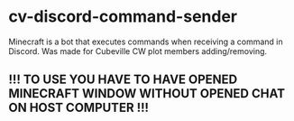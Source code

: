 # cv-discord-command-sender
Minecraft is a bot that executes commands when receiving a command in Discord. Was made for Cubeville CW plot members adding/removing.
## !!! TO USE YOU HAVE TO HAVE OPENED MINECRAFT WINDOW WITHOUT OPENED CHAT ON HOST COMPUTER !!!

